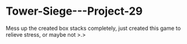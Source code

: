 # Tower-Siege---Project-29
Mess up the created box stacks completely, just created this game to relieve stress, or maybe not >.>

